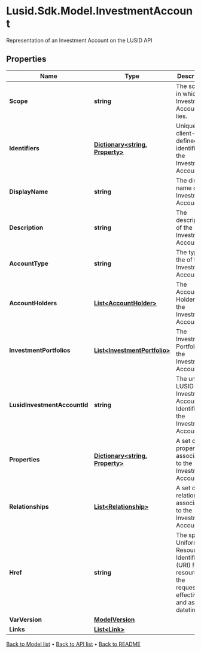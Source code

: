 # Lusid.Sdk.Model.InvestmentAccount
Representation of an Investment Account on the LUSID API

## Properties

Name | Type | Description | Notes
------------ | ------------- | ------------- | -------------
**Scope** | **string** | The scope in which the Investment Account lies. | [optional] 
**Identifiers** | [**Dictionary&lt;string, Property&gt;**](Property.md) | Unique client-defined identifiers of the Investment Account. | [optional] 
**DisplayName** | **string** | The display name of the Investment Account | [optional] 
**Description** | **string** | The description of the Investment Account | [optional] 
**AccountType** | **string** | The type of the of the Investment Account. | [optional] 
**AccountHolders** | [**List&lt;AccountHolder&gt;**](AccountHolder.md) | The Account Holders of the Investment Account. | [optional] 
**InvestmentPortfolios** | [**List&lt;InvestmentPortfolio&gt;**](InvestmentPortfolio.md) | The Investment Portfolios of the Investment Account. | [optional] 
**LusidInvestmentAccountId** | **string** | The unique LUSID Investment Account Identifier of the Investment Account. | [optional] 
**Properties** | [**Dictionary&lt;string, Property&gt;**](Property.md) | A set of properties associated to the Investment Account. | [optional] 
**Relationships** | [**List&lt;Relationship&gt;**](Relationship.md) | A set of relationships associated to the Investment Account. | [optional] 
**Href** | **string** | The specific Uniform Resource Identifier (URI) for this resource at the requested effective and asAt datetime. | [optional] 
**VarVersion** | [**ModelVersion**](ModelVersion.md) |  | [optional] 
**Links** | [**List&lt;Link&gt;**](Link.md) |  | [optional] 

[Back to Model list](../README.md#documentation-for-models) &#8226; [Back to API list](../README.md#documentation-for-api-endpoints) &#8226; [Back to README](../README.md)

